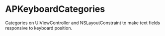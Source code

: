 APKeyboardCategories
====================

Categories on UIViewController and NSLayoutConstraint to make text fields responsive to keyboard position.

